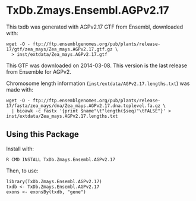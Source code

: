 # TxDb.Zmays.Ensembl.AGPv2.17

This txdb was generated with AGPv2.17 GTF from Ensembl, downloaded with:

    wget -O - ftp://ftp.ensemblgenomes.org/pub/plants/release-17/gtf/zea_mays/Zea_mays.AGPv2.17.gtf.gz \
      > inst/extdata/Zea_mays.AGPv2.17.gtf

This GTF was downloaded on 2014-03-08. This version is the last release from
Ensemble for AGPv2.

Chromosome length information (`inst/extdata/AGPv2.17.lengths.txt`) was made
with:

    wget -O - ftp://ftp.ensemblgenomes.org/pub/plants/release-17/fasta/zea_mays/dna/Zea_mays.AGPv2.17.dna.toplevel.fa.gz \
      | bioawk -c fastx '{print $name"\t"length($seq)"\tFALSE"}' > inst/extdata/Zea_mays.AGPv2.17.lengths.txt

## Using this Package

Install with:

    R CMD INSTALL TxDb.Zmays.Ensembl.AGPv2.17

Then, to use:

    library(TxDb.Zmays.Ensembl.AGPv2.17)
    txdb <- TxDb.Zmays.Ensembl.AGPv2.17
    exons <- exonsBy(txdb, "gene")
